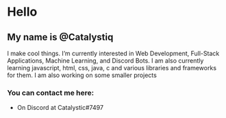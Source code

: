 # Hello
## My name is @Catalystiq

I make cool things. I’m currently interested in Web Development, Full-Stack Applications,  Machine Learning, and Discord Bots. I am also currently learning javascript, html, css, java, c and various libraries and frameworks for them. I am also working on some smaller projects

### You can contact me here:
- On Discord at Catalystic#7497

<!---
Catalystiq/Catalystiq is a ✨ special ✨ repository because its `README.md` (this file) appears on your GitHub profile.
You can click the Preview link to take a look at your changes.
--->
